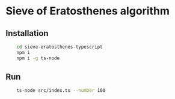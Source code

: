 # Sieve of Eratosthenes algorithm

## Installation

```sh
    cd sieve-eratosthenes-typescript
    npm i
    npm i -g ts-node
```

## Run

```sh
    ts-node src/index.ts --number 100
```
